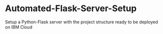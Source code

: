 # Automated-Flask-Server-Setup
Setup a Python-Flask server with the project structure ready to be deployed on IBM Cloud
